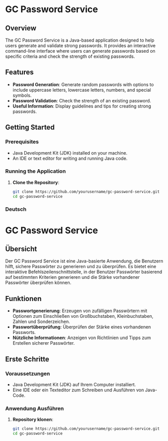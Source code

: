 # GC Password Service

## Overview

The GC Password Service is a Java-based application designed to help users generate and validate strong passwords. It provides an interactive command-line interface where users can generate passwords based on specific criteria and check the strength of existing passwords.

## Features

- **Password Generation**: Generate random passwords with options to include uppercase letters, lowercase letters, numbers, and special symbols.
- **Password Validation**: Check the strength of an existing password.
- **Useful Information**: Display guidelines and tips for creating strong passwords.

## Getting Started

### Prerequisites

- Java Development Kit (JDK) installed on your machine.
- An IDE or text editor for writing and running Java code.

### Running the Application

1. **Clone the Repository**:
   ```sh
   git clone https://github.com/yourusername/gc-password-service.git
   cd gc-password-service

###  Deutsch

# GC Password Service

## Übersicht

Der GC Password Service ist eine Java-basierte Anwendung, die Benutzern hilft, sichere Passwörter zu generieren und zu überprüfen. Es bietet eine interaktive Befehlszeilenschnittstelle, in der Benutzer Passwörter basierend auf bestimmten Kriterien generieren und die Stärke vorhandener Passwörter überprüfen können.

## Funktionen

- **Passwortgenerierung**: Erzeugen von zufälligen Passwörtern mit Optionen zum Einschließen von Großbuchstaben, Kleinbuchstaben, Zahlen und Sonderzeichen.
- **Passwortüberprüfung**: Überprüfen der Stärke eines vorhandenen Passworts.
- **Nützliche Informationen**: Anzeigen von Richtlinien und Tipps zum Erstellen sicherer Passwörter.

## Erste Schritte

### Voraussetzungen

- Java Development Kit (JDK) auf Ihrem Computer installiert.
- Eine IDE oder ein Texteditor zum Schreiben und Ausführen von Java-Code.

### Anwendung Ausführen

1. **Repository klonen**:
   ```sh
   git clone https://github.com/yourusername/gc-password-service.git
   cd gc-password-service
